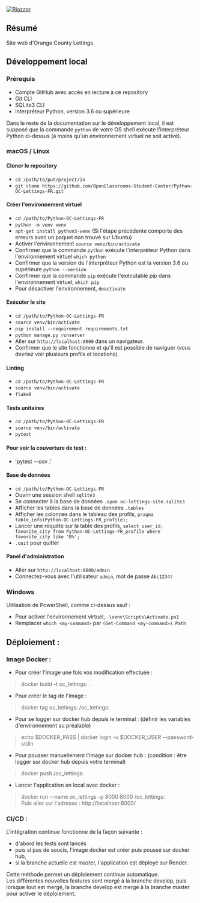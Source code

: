 [![Riazzor](https://circleci.com/gh/Riazzor/Python-OC-Lettings-FR.svg?style=shield)](https://app.circleci.com/pipelines/github/Riazzor/Python-OC-Lettings-FR)


## Résumé

Site web d'Orange County Lettings

## Développement local

### Prérequis

- Compte GitHub avec accès en lecture à ce repository
- Git CLI
- SQLite3 CLI
- Interpréteur Python, version 3.6 ou supérieure

Dans le reste de la documentation sur le développement local, il est supposé que la commande `python` de votre OS shell exécute l'interpréteur Python ci-dessus (à moins qu'un environnement virtuel ne soit activé).

### macOS / Linux

#### Cloner le repository

- `cd /path/to/put/project/in`
- `git clone https://github.com/OpenClassrooms-Student-Center/Python-OC-Lettings-FR.git`

#### Créer l'environnement virtuel

- `cd /path/to/Python-OC-Lettings-FR`
- `python -m venv venv`
- `apt-get install python3-venv` (Si l'étape précédente comporte des erreurs avec un paquet non trouvé sur Ubuntu)
- Activer l'environnement `source venv/bin/activate`
- Confirmer que la commande `python` exécute l'interpréteur Python dans l'environnement virtuel
`which python`
- Confirmer que la version de l'interpréteur Python est la version 3.6 ou supérieure `python --version`
- Confirmer que la commande `pip` exécute l'exécutable pip dans l'environnement virtuel, `which pip`
- Pour désactiver l'environnement, `deactivate`

#### Exécuter le site

- `cd /path/to/Python-OC-Lettings-FR`
- `source venv/bin/activate`
- `pip install --requirement requirements.txt`
- `python manage.py runserver`
- Aller sur `http://localhost:8000` dans un navigateur.
- Confirmer que le site fonctionne et qu'il est possible de naviguer (vous devriez voir plusieurs profils et locations).

#### Linting

- `cd /path/to/Python-OC-Lettings-FR`
- `source venv/bin/activate`
- `flake8`

#### Tests unitaires

- `cd /path/to/Python-OC-Lettings-FR`
- `source venv/bin/activate`
- `pytest`

#### Pour voir la couverture de test :  
- 'pytest --cov .'

#### Base de données

- `cd /path/to/Python-OC-Lettings-FR`
- Ouvrir une session shell `sqlite3`
- Se connecter à la base de données `.open oc-lettings-site.sqlite3`
- Afficher les tables dans la base de données `.tables`
- Afficher les colonnes dans le tableau des profils, `pragma table_info(Python-OC-Lettings-FR_profile);`
- Lancer une requête sur la table des profils, `select user_id, favorite_city from
  Python-OC-Lettings-FR_profile where favorite_city like 'B%';`
- `.quit` pour quitter

#### Panel d'administration

- Aller sur `http://localhost:8000/admin`
- Connectez-vous avec l'utilisateur `admin`, mot de passe `Abc1234!`

### Windows

Utilisation de PowerShell, comme ci-dessus sauf :

- Pour activer l'environnement virtuel, `.\venv\Scripts\Activate.ps1` 
- Remplacer `which <my-command>` par `(Get-Command <my-command>).Path`

## Déploiement :

### Image Docker :

- Pour créer l'image une fois vos modification effectuée :  
> docker build -t oc_lettings:<TAG> .  

- Pour créer le tag de l'image :  
> docker tag oc_lettings:<TAG> <REPO>/oc_lettings:<TAG>  

- Pour se logger sur docker hub depuis le terminal : (définir les variables d'environnement au préalable)
> echo $DOCKER_PASS | docker login -u $DOCKER_USER --password-stdin

- Pour pousser manuellement l'image sur docker hub :  (condition : être logger sur docker hub depuis votre terminal)  
> docker push <REPO>/oc_lettings:<TAG>

- Lancer l'application en local avec docker :  
> docker run --name oc_lettings -p 8000:8000 <REPO>/oc_lettings:<TAG>  
Puis aller sur l'adresse : http://localhost:8000/


### CI/CD :

L'intégration continue fonctionne de la façon suivante :  
- d'abord les tests sont lancés  
- puis si pas de soucis, l'image docker est créer puis poussé sur docker hub,  
- si la branche actuelle est master, l'application est déployé sur Render.

Cette méthode permet un déploiement continue automatique.  
Les différentes nouvelles features sont mergé à la branche develop, puis lorsque tout est mergé,
la branche develop est mergé à la branche master pour activer le déploiement.
